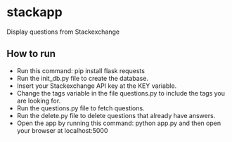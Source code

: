 # stackapp
Display questions from Stackexchange

## How to run

- Run this command: pip install flask requests
- Run the init_db.py file to create the database.
- Insert your Stackexchange API key at the KEY variable.
- Change the tags variable in the file questions.py to include the tags you are looking for.
- Run the questions.py file to fetch questions.
- Run the delete.py file to delete questions that already have answers.
- Open the app by running this command: python app.py and then open your browser at localhost:5000
